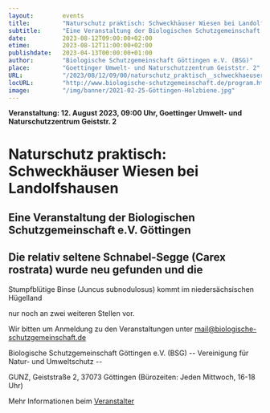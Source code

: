 ```yaml
---
layout:        events
title:         "Naturschutz praktisch: Schweckhäuser Wiesen bei Landolfshausen"
subtitle:      "Eine Veranstaltung der Biologischen Schutzgemeinschaft e.V. Göttingen"
date:          2023-08-12T09:00:00+02:00
etime:         2023-08-12T11:00:00+02:00
publishdate:   2023-04-13T00:00:00+01:00
author:        "Biologische Schutzgemeinschaft Göttingen e.V. (BSG)"
place:         "Goettinger Umwelt- und Naturschutzzentrum Geiststr. 2"
URL:           "/2023/08/12/09/00/naturschutz_praktisch__schweckhaeuser_wiesen_bei_landolfshausen"
locURL:        "http://www.biologische-schutzgemeinschaft.de/program.html"
image:         "/img/banner/2021-02-25-Göttingen-Holzbiene.jpg"
---
```


**Veranstaltung: 12. August 2023, 09:00 Uhr, Goettinger Umwelt- und Naturschutzzentrum Geiststr. 2**

Naturschutz praktisch: Schweckhäuser Wiesen bei Landolfshausen
===========

Eine Veranstaltung der Biologischen Schutzgemeinschaft e.V. Göttingen
-----------
Die relativ seltene Schnabel-Segge (Carex rostrata) wurde neu gefunden und die
-------------

Stumpfblütige Binse (Juncus subnodulosus) kommt im niedersächsischen Hügelland

nur noch an zwei weiteren Stellen vor.


Wir bitten um Anmeldung zu den Veranstaltungen unter mail@biologische-schutzgemeinschaft.de

Biologische Schutzgemeinschaft Göttingen e.V. (BSG)
-- Vereinigung für Natur- und Umweltschutz --

GUNZ, Geiststraße 2, 37073 Göttingen (Bürozeiten: Jeden Mittwoch, 16-18 Uhr)

Mehr Informationen beim [Veranstalter](http://www.biologische-schutzgemeinschaft.de/program.html)
